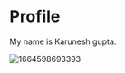 # Profile
My name is Karunesh gupta.

![1664598693393](https://github.com/user-attachments/assets/805b9f53-e20e-4ade-bbf4-367dc5cd14d2)
